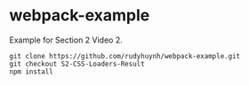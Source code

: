 # webpack-example

Example for Section 2 Video 2.

```
git clone https://github.com/rudyhuynh/webpack-example.git
git checkout S2-CSS-Loaders-Result
npm install
```
